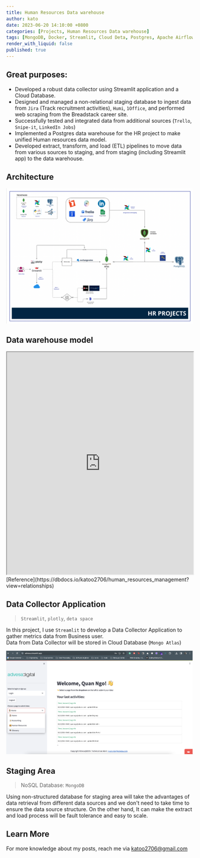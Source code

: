 ```yaml
---
title: Human Resources Data warehouse
author: kato
date: 2023-06-20 14:10:00 +0800
categories: [Projects, Human Resources Data warehouse]
tags: [MongoDB, Docker, Streamlit, Cloud Deta, Postgres, Apache Airflow]
render_with_liquid: false
published: true
---
```


## Great purposes:
- Developed a robust data collector using Streamlit application and a Cloud Database.
- Designed and managed a non-relational staging database to ingest data from `Jira` (Track recruitment activities), `Humi`, `1Office`, and performed web scraping from the Breadstack career site.
- Successfully tested and integrated data from additional sources (`Trello`, `Snipe-it`, `LinkedIn Jobs`)
- Implemented a Postgres data warehouse for the HR project to make unified Human resources data model.
- Developed extract, transform, and load (ETL) pipelines to move data from various sources to staging, and from staging (including Streamlit app) to the data warehouse.

## Architecture
![bs-hr-architecture.png](/assets/post/bs-hr-architecture.png)

## Data warehouse model
<iframe
  src="https://dbdocs.io/katoo2706/human_resources_management?view=relationships"
  style="width:100%; height:600px;"></iframe>
[Reference](https://dbdocs.io/katoo2706/human_resources_management?view=relationships)

## Data Collector Application
> `Streamlit`, `plotly`, `deta space`

In this project, I use `Streamlit` to develop a Data Collector Application to gather metrics data from Business user.\
Data from Data Collector will be stored in Cloud Database (`Mongo Atlas`)

![streamlit-app](./assets/post/streamlit-advesa.png)

## Staging Area
> NoSQL Database: `MongoDB`

Using non-structured database for staging area will take the advantages of data retrieval from different data sources and we don't need to take time to ensure the data source structure.
On the other hand, It can make the extract and load process will be fault tolerance and easy to scale.



## Learn More

For more knowledge about my posts, reach me via [katoo2706@gmail.com](mailto:katoo2706@gmail.com)
